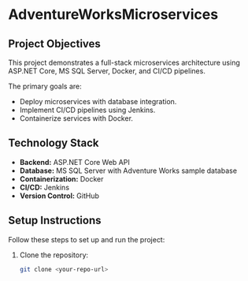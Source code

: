# AdventureWorksMicroservices

## Project Objectives
This project demonstrates a full-stack microservices architecture using ASP.NET Core, MS SQL Server, Docker, and CI/CD pipelines. 

The primary goals are:
- Deploy microservices with database integration.
- Implement CI/CD pipelines using Jenkins.
- Containerize services with Docker.

## Technology Stack
- **Backend:** ASP.NET Core Web API
- **Database:** MS SQL Server with Adventure Works sample database
- **Containerization:** Docker
- **CI/CD:** Jenkins
- **Version Control:** GitHub

## Setup Instructions
Follow these steps to set up and run the project:
1. Clone the repository:
   ```bash
   git clone <your-repo-url>
